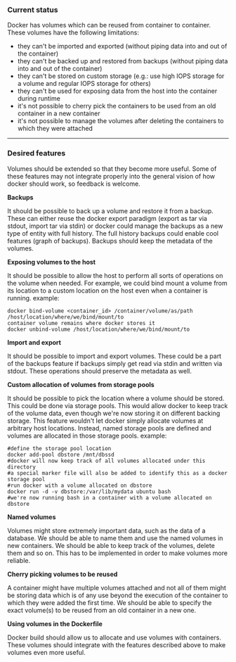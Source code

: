 ### Current status
Docker has volumes which can be reused from container to container. These volumes have the following limitations:
* they can't be imported and exported (without piping data into and out of the container)
* they can't be backed up and restored from backups (without piping data into and out of the container)
* they can't be stored on custom storage (e.g.: use high IOPS storage for a volume and regular IOPS storage for others)
* they can't be used for exposing data from the host into the container during runtime
* it's not possible to cherry pick the containers to be used from an old container in a new container
* it's not possible to manage the volumes after deleting the containers to which they were attached

***

### Desired features
Volumes should be extended so that they become more useful. Some of these features may not integrate properly into the general vision of how docker should work, so feedback is welcome.

**Backups**

It should be possible to back up a volume and restore it from a backup. These can either reuse the docker export paradigm (export as tar via stdout, import tar via stdin) or docker could manage the backups as a new type of entity with full history.
The full history backups could enable cool features (graph of backups).
Backups should keep the metadata of the volumes.

**Exposing volumes to the host**

It should be possible to allow the host to perform all sorts of operations on the volume when needed.
For example, we could bind mount a volume from its location to a custom location on the host even when a container is running.
example:
```
docker bind-volume <container_id> /container/volume/as/path /host/location/where/we/bind/mount/to
container volume remains where docker stores it
docker unbind-volume /host/location/where/we/bind/mount/to
```

**Import and export**

It should be possible to import and export volumes. These could be a part of the backups feature if backups simply get read via stdin and written via stdout.
These operations should preserve the metadata as well.


**Custom allocation of volumes from storage pools**

It should be possible to pick the location where a volume should be stored. This could be done via storage pools. This would allow docker to keep track of the volume data, even though we're now storing it on different backing storage.
This feature wouldn't let docker simply allocate volumes at arbitrary host locations. Instead, named storage pools are defined and volumes are allocated in those storage pools.
example:
```
#define the storage pool location
docker add-pool dbstore /mnt/dbssd
#docker will now keep track of all volumes allocated under this directory
#a special marker file will also be added to identify this as a docker storage pool
#run docker with a volume allocated on dbstore
docker run -d -v dbstore:/var/lib/mydata ubuntu bash
#we're now running bash in a container with a volume allocated on dbstore
```

**Named volumes**

Volumes might store extremely important data, such as the data of a database. We should be able to name them and use the named volumes in new containers. We should be able to keep track of the volumes, delete them and so on.
This has to be implemented in order to make volumes more reliable.

**Cherry picking volumes to be reused**

A container might have multiple volumes attached and not all of them might be storing data which is of any use beyond the execution of the container to which they were added the first time.
We should be able to specify the exact volume(s) to be reused from an old container in a new one.

**Using volumes in the Dockerfile**

Docker build should allow us to allocate and use volumes with containers. These volumes should integrate with the features described above to make volumes even more useful.